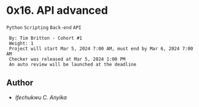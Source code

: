 # 0x16. API advanced
  `Python` `Scripting` `Back-end` `API`
```
 By: Tim Britton - Cohort #1
 Weight: 1
 Project will start Mar 5, 2024 7:00 AM, must end by Mar 6, 2024 7:00 AM
 Checker was released at Mar 5, 2024 1:00 PM
 An auto review will be launched at the deadline
```

## Author
* _Ifechukwu C. Anyika_
